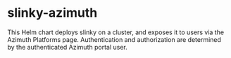 # slinky-azimuth

This Helm chart deploys slinky on a cluster, and exposes it to users via the Azimuth Platforms page. Authentication and authorization are
determined by the authenticated Azimuth portal user.
